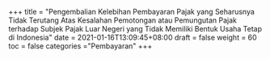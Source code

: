+++
title = "Pengembalian Kelebihan Pembayaran Pajak yang Seharusnya Tidak Terutang Atas Kesalahan Pemotongan atau Pemungutan Pajak terhadap Subjek Pajak Luar Negeri yang Tidak Memiliki Bentuk Usaha Tetap di Indonesia"
date = 2021-01-16T13:09:45+08:00
draft = false
weight = 60
toc = false
categories ="Pembayaran"
+++